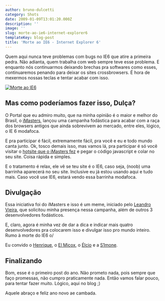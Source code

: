 ```yaml
---
author: bruno-dulcetti
category: Shots
date: 2009-01-09T13:01:20.000Z
description: ''
image: ''
slug: morte-ao-ie6-internet-explorer6
templateKey: blog-post
title: 'Morte ao IE6 - Internet Explorer 6'
---
```


Quem aqui nunca teve problemas com bugs no IE6 que atire a primeira pedra. Não adianta, quem trabalha com web sempre teve esse problema. E enquanto nós continuarmos deixando brechas pra softwares como esses, continuaremos penando para deixar os sites crossbrowsers. É hora de mexermos nossas teclas e tentar acabar com isso.

[![Morte ao IE6](https://farm4.static.flickr.com/3016/2644891323_e5fb590a93.jpg?v=0)](http://flickr.com/photos/ablenetdesign/2644891323/)

## Mas como poderíamos fazer isso, Dulça?

O Portal que eu admiro muito, que na minha opinião é o maior e melhor do Brasil, o [iMasters](http://www.imasters.com.br), lançou uma campanha fodástica para acabar com a raça dos browsers antigos que ainda sobrevivem ao mercado, entre eles, lógico, o IE 6 modafoca.

E pra participar é fácil, extremamente fácil, pra você e eu e todo mundo canta junto. Ok, tosco demais isso, mas vamos lá, pra participar é só você visitar o [hotsite que o iMasters fez](http://imasters.uol.com.br/crossbrowser) e pegar o código javascript e colar no seu site. Coisa rápida e simples.

E o tratamento é relax, ele vê se teu site é o IE6, caso seja, (noob) uma barrinha aparecerá no seu site. Inclusive eu já estou usando aqui e tudo mais. Caso você use IE6, estará vendo essa barrinha modafoca.

## Divulgação

Essa iniciativa foi do iMasters e isso é um meme, iniciado pelo [Leandro Vieira](http://leandrovieira.com/archive/vamos-matar-o-internet-explorer-6-por-favor), que solicitou minha presença nessa campanha, além de outros 3 desenvolvedores fodásticos.

E, claro, agora é minha vez de dar a dica e indicar mais quatro desenvolvedores pra colocarem isso e divulgar isso pro mundo inteiro. Rumo à morte do IE6 o/

Eu convido o [Henrique](http://revolucao.etc.br/), o [El Micox](http://elmicox.blogspot.com/), o [Élcio](http://elcio.com.br/) e a [S1mone](http://s1mone.net/).

## Finalizando

Bom, esse é o primeiro post do ano. Não prometo nada, pois sempre que faço promessas, não cumpro praticamente nada. Então vamos falar pouco, para tentar fazer muito. Lógico, aqui no blog ;)

Aquele abraço e feliz ano novo ae cambada.

